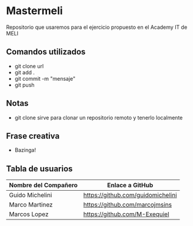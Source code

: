 # Mastermeli
Repositorio que usaremos para el ejercicio propuesto en el Academy IT de MELI

## Comandos utilizados
- git clone url
- git add .
- git commit -m "mensaje"
- git push

## Notas
- git clone sirve para clonar un repositorio remoto y tenerlo localmente

## Frase creativa
- Bazinga!

## Tabla de usuarios
| Nombre del Compañero | Enlace a GitHub                   |
| -------------------- | --------------------------------- |
| Guido Michelini      | https://github.com/guidomichelini |
| Marco Martinez       | https://github.com/marcojmsins    |
| Marcos Lopez         | https://github.com/M-Exequiel     |
